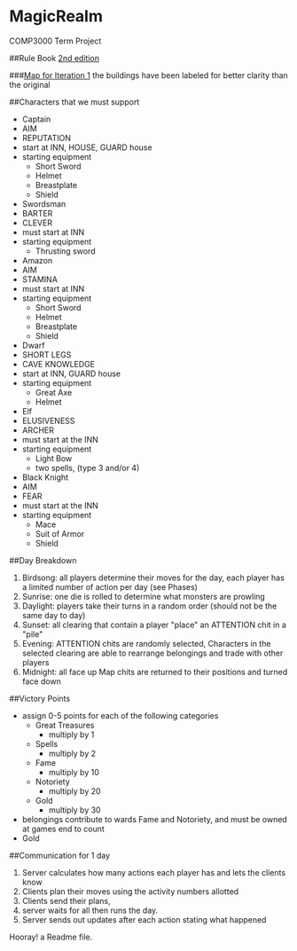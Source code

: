 # MagicRealm
COMP3000 Term Project

##Rule Book
[2nd edition](http://people.scs.carleton.ca/~jeanpier//304W15/magic%20realm/magicRealm2ed.pdf)

###[Map for Iteration 1](http://i.imgur.com/TiyIbIQ.jpg)
the buildings have been labeled for better clarity than the original

##Characters that we must support
* Captain
 * AIM
 * REPUTATION
 * start at INN, HOUSE, GUARD house
 * starting equipment
    * Short Sword
    * Helmet
    * Breastplate
    * Shield
* Swordsman
 * BARTER
 * CLEVER
 * must start at INN
 * starting equipment
    * Thrusting sword
* Amazon
 * AIM
 * STAMINA
 * must start at INN
 * starting equipment
    * Short Sword
    * Helmet
    * Breastplate
    * Shield
* Dwarf
 * SHORT LEGS
 * CAVE KNOWLEDGE
 *  start at INN, GUARD house
 * starting equipment
    * Great Axe
    * Helmet
* Elf
 * ELUSIVENESS
 * ARCHER
 * must start at the INN
 * starting equipment
    * Light Bow
    * two spells, (type 3 and/or 4)
* Black Knight
 * AIM
 * FEAR
 * must start at the INN
 * starting equipment
    * Mace
    * Suit of Armor
    * Shield

##Day Breakdown
1. Birdsong: all players determine their moves for the day, each player has a limited number of action per day (see Phases)
2. Sunrise: one die is rolled to determine what monsters are prowling
3. Daylight: players take their turns in a random order (should not be the same day to day)
4. Sunset: all clearing that contain a player "place" an ATTENTION chit in a "pile"
5. Evening: ATTENTION chits are randomly selected, Characters in the selected clearing are able to rearrange belongings and trade with other players
6. Midnight: all face up Map chits are returned to their positions and turned face down


##Victory Points
* assign 0-5 points for each of the following categories
   * Great Treasures
      * multiply by 1
   * Spells
      * multiply by 2
   * Fame
      * multiply by 10
   * Notoriety
      * multiply by 20
   * Gold
      * multiply by 30
* belongings contribute to wards Fame and Notoriety, and must be owned at games end to count
* Gold 

##Communication for 1 day
1. Server calculates how many actions each player has and lets the clients know
2. Clients plan their moves using the activity numbers allotted
3. Clients send their plans, 
4. server waits for all then runs the day.
5. Server sends out updates after each action stating what happened

Hooray! a Readme file.

